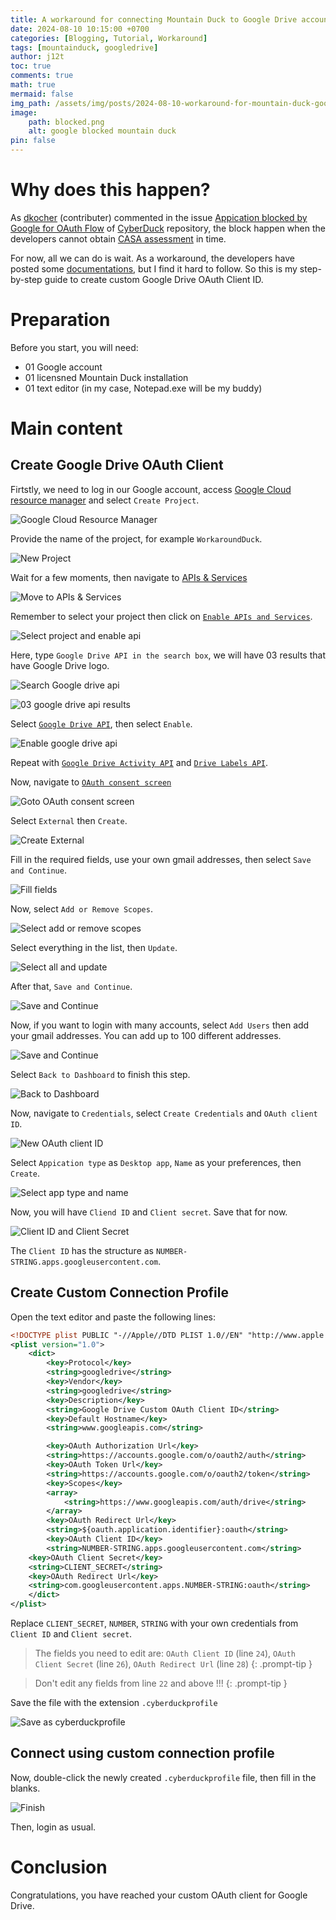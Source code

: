 ```yaml
---
title: A workaround for connecting Mountain Duck to Google Drive accounts
date: 2024-08-10 10:15:00 +0700
categories: [Blogging, Tutorial, Workaround]
tags: [mountainduck, googledrive]
author: j12t
toc: true
comments: true
math: true
mermaid: false
img_path: /assets/img/posts/2024-08-10-workaround-for-mountain-duck-google-drive
image:
    path: blocked.png
    alt: google blocked mountain duck
pin: false
---
```


# Why does this happen?

As [dkocher](https://github.com/dkocher) (contributer) commented in the issue [Appication blocked by Google for OAuth Flow](https://github.com/iterate-ch/cyberduck/issues/16178) of [CyberDuck](https://github.com/iterate-ch/cyberduck) repository, the block happen when the developers cannot obtain [CASA assessment](https://github.com/iterate-ch/cyberduck/issues/16192) in time.

For now, all we can do is wait. As a workaround, the developers have posted some [documentations](https://docs.cyberduck.io/protocols/profiles/google_client_id/), but I find it hard to follow. So this is my step-by-step guide to create custom Google Drive OAuth Client ID.

# Preparation

Before you start, you will need:

- 01 Google account
- 01 licensned Mountain Duck installation
- 01 text editor (in my case, Notepad.exe will be my buddy)

# Main content

## Create Google Drive OAuth Client

Firtstly, we need to log in our Google account, access [Google Cloud resource manager](https://console.cloud.google.com/cloud-resource-manager) and select `Create Project`.

![Google Cloud Resource Manager](google-cloud-resource-manager.png)

Provide the name of the project, for example `WorkaroundDuck`.

![New Project](newproject.png)

Wait for a few moments, then navigate to [APIs & Services](https://console.cloud.google.com/apis/dashboard)

![Move to APIs & Services](goto-apis-and-service.png)

Remember to select your project then click on [`Enable APIs and Services`](https://console.cloud.google.com/apis/library?project=workaroundduck).

![Select project and enable api](select-then-enable.png)

Here, type `Google Drive API in the search box`, we will have 03 results that have Google Drive logo.

![Search Google drive api](search-gdrive-api.png)

![03 google drive api results](gdrive-api-results.png)

Select [`Google Drive API`](https://console.cloud.google.com/apis/library/drive.googleapis.com), then select `Enable`.

![Enable google drive api](enable-gdrive-api.png)

Repeat with [`Google Drive Activity API`](https://console.cloud.google.com/apis/library/driveactivity.googleapis.com) and [`Drive Labels API`](https://console.cloud.google.com/apis/library/drivelabels.googleapis.com).

Now, navigate to [`OAuth consent screen`](https://console.cloud.google.com/apis/credentials/consent)

![Goto OAuth consent screen](goto-oauth-consent-screen.png)

Select `External` then `Create`.

![Create External](create-external.png)

Fill in the required fields, use your own gmail addresses, then select `Save and Continue`.

![Fill fields](fill-fields.png)

Now, select `Add or Remove Scopes`.

![Select add or remove scopes](select-add-or-remove-scopes.png)

Select everything in the list, then `Update`.

![Select all and update](select-all-and-update.png)

After that, `Save and Continue`.

![Save and Continue](save-and-continue.png)

Now, if you want to login with many accounts, select `Add Users` then add your gmail addresses. You can add up to 100 different addresses.

![Save and Continue](continue.png)

Select `Back to Dashboard` to finish this step.

![Back to Dashboard](back-to-dashboard.png)

Now, navigate to `Credentials`, select `Create Credentials` and `OAuth client ID`.

![New OAuth client ID](new-oauth-client-id.png)

Select `Appication type` as `Desktop app`, `Name` as your preferences, then `Create`.

![Select app type and name](app-type-and-name.png)

Now, you will have `Cliend ID` and `Client secret`. Save that for now.

![Client ID and Client Secret](client-id.png)

The `Client ID` has the structure as `NUMBER-STRING.apps.googleusercontent.com`.

## Create Custom Connection Profile

Open the text editor and paste the following lines:

```xml
<!DOCTYPE plist PUBLIC "-//Apple//DTD PLIST 1.0//EN" "http://www.apple.com/DTDs/PropertyList-1.0.dtd">
<plist version="1.0">
    <dict>
        <key>Protocol</key>
        <string>googledrive</string>
        <key>Vendor</key>
        <string>googledrive</string>
        <key>Description</key>
        <string>Google Drive Custom OAuth Client ID</string>
        <key>Default Hostname</key>
        <string>www.googleapis.com</string>

        <key>OAuth Authorization Url</key>
        <string>https://accounts.google.com/o/oauth2/auth</string>
        <key>OAuth Token Url</key>
        <string>https://accounts.google.com/o/oauth2/token</string>
        <key>Scopes</key>
        <array>
            <string>https://www.googleapis.com/auth/drive</string>
        </array>
        <key>OAuth Redirect Url</key>
        <string>${oauth.application.identifier}:oauth</string>
        <key>OAuth Client ID</key>
        <string>NUMBER-STRING.apps.googleusercontent.com</string>
	<key>OAuth Client Secret</key>
	<string>CLIENT_SECRET</string>
	<key>OAuth Redirect Url</key>
	<string>com.googleusercontent.apps.NUMBER-STRING:oauth</string>
    </dict>
</plist>
```

Replace `CLIENT_SECRET`, `NUMBER`, `STRING` with your own credentials from `Client ID` and `Client secret`.

<!-- markdownlint-capture -->
<!-- markdownlint-disable -->
> The fields you need to edit are: `OAuth Client ID` (line `24`), `OAuth Client Secret` (line `26`), `OAuth Redirect Url` (line `28`)
{: .prompt-tip }
<!-- markdownlint-restore -->

<!-- markdownlint-capture -->
<!-- markdownlint-disable -->
> Don't edit any fields from line `22` and above !!!
{: .prompt-tip }
<!-- markdownlint-warning -->

Save the file with the extension `.cyberduckprofile`

![Save as cyberduckprofile](save-as-cyberduckprofile.png)

## Connect using custom connection profile

Now, double-click the newly created `.cyberduckprofile` file, then fill in the blanks.

![Finish](finish.png)

Then, login as usual.

# Conclusion

Congratulations, you have reached your custom OAuth client for Google Drive.
